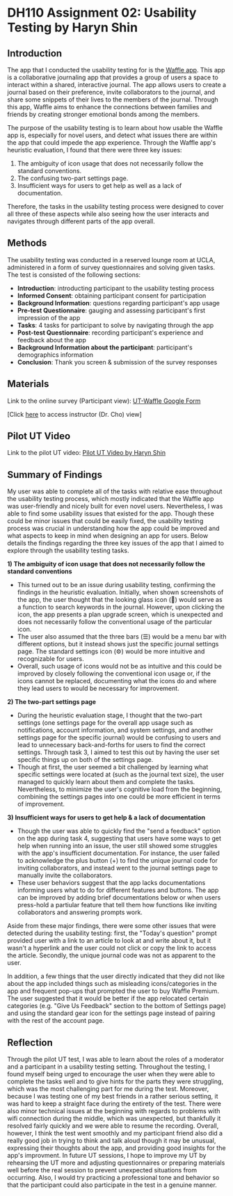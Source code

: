 # DH110 Assignment 02: Usability Testing by Haryn Shin

## Introduction
The app that I conducted the usability testing for is the [Waffle app](https://www.wafflejournal.com/). This app is a collaborative journaling app that provides a group of users a space to interact within a shared, interactive journal. The app allows users to create a journal based on their preference, invite collaborators to the journal, and share some snippets of their lives to the members of the journal. Through this app, Waffle aims to enhance the connections between families and friends by creating stronger emotional bonds among the members. 

The purpose of the usability testing is to learn about how usable the Waffle app is, especially for novel users, and detect what issues there are within the app that could impede the app experience. Through the Waffle app's heuristic evaluation, I found that there were three key issues: 
1) The ambiguity of icon usage that does not necessarily follow the standard conventions. 
2) The confusing two-part settings page.
3) Insufficient ways for users to get help as well as a lack of documentation.

Therefore, the tasks in the usability testing process were designed to cover all three of these aspects while also seeing how the user interacts and navigates through different parts of the app overall. 

## Methods
The usability testing was conducted in a reserved lounge room at UCLA, administered in a form of survey questionnaires and solving given tasks. The test is consisted of the following sections:
- **Introduction**: introducting participant to the usability testing process
- **Informed Consent**: obtaining participant consent for participation
- **Background Information**: questions regarding participant's app usage
- **Pre-test Questionnaire**: gauging and assessing participant's first impression of the app
- **Tasks**: 4 tasks for participant to solve by navigating through the app
- **Post-test Questionnaire**: recording participant's experience and feedback about the app
- **Background Information about the participant**: participant's demographics information
- **Conclusion**: Thank you screen & submission of the survey responses

## Materials
Link to the online survey (Participant view): [UT-Waffle Google Form](https://forms.gle/3AwHvjFDasc2CBP59)

[Click [here](https://docs.google.com/forms/d/1ZGq73FXadKbL0kMhpDfvTmY66-Cn6A7q0JsEiBKMHi8/edit) to access instructor (Dr. Cho) view]

## Pilot UT Video
Link to the pilot UT video: [Pilot UT Video by Haryn Shin](https://youtu.be/3rgZsXbSLkg)

## Summary of Findings
My user was able to complete all of the tasks with relative ease throughout the usability testing process, which mostly indicated that the Waffle app was user-friendly and nicely built for even novel users. Nevertheless, I was able to find some usability issues that existed for the app. Though these could be minor issues that could be easily fixed, the usability testing process was crucial in understanding how the app could be improved and what aspects to keep in mind when designing an app for users. Below details the findings regarding the three key issues of the app that I aimed to explore through the usability testing tasks.

**1) The ambiguity of icon usage that does not necessarily follow the standard conventions**
- This turned out to be an issue during usability testing, confirming the findings in the heuristic evaluation. Initially, when shown screenshots of the app, the user thought that the looking glass icon (🔎) would serve as a function to search keywords in the journal. However, upon clicking the icon, the app presents a plan upgrade screen, which is unexpected and does not necessarily follow the conventional usage of the particular icon. 
-  The user also assumed that the three bars (☰) would be a menu bar with different options, but it instead shows just the specific journal settings page. The standard settings icon (⚙️) would be more intuitive and recognizable for users.
-  Overall, such usage of icons would not be as intuitive and this could be improved by closely following the conventional icon usage or, if the icons cannot be replaced, documenting what the icons do and where they lead users to would be necessary for improvement. 

**2) The two-part settings page**
- During the heuristic evaluation stage, I thought that the two-part settings (one settings page for the overall app usage such as notifications, account information, and system settings, and another settings page for the specific journal) would be confusing to users and lead to unnecessary back-and-forths for users to find the correct settings. Through task 3, I aimed to test this out by having the user set specific things up on both of the settings page. 
- Though at first, the user seemed a bit challenged by learning what specific settings were located at (such as the journal text size), the user managed to quickly learn about them and complete the tasks. Nevertheless, to minimize the user's cognitive load from the beginning, combining the settings pages into one could be more efficient in terms of improvement.  

**3) Insufficient ways for users to get help & a lack of documentation**
- Though the user was able to quickly find the "send a feedback" option on the app during task 4, suggesting that users have some ways to get help when running into an issue, the user still showed some struggles with the app's insufficient documentation. For instance, the user failed to acknowledge the plus button (+) to find the unique journal code for inviting collaborators, and instead went to the journal settings page to manually invite the collaborators. 
- These user behaviors suggest that the app lacks documentations informing users what to do for different features and buttons. The app can be improved by adding brief documentations below or when users press-hold a partiular feature that tell them how functions like inviting collaborators and answering prompts work. 

Aside from these major findings, there were some other issues that were detected during the usability testing: first, the "Today's question" prompt provided user with a link to an article to look at and write about it, but it wasn't a hyperlink and the user could not click or copy the link to access the article. Secondly, the unique journal code was not as apparent to the user. 

In addition, a few things that the user directly indicated that they did not like about the app included things such as misleading icons/categories in the app and frequent pop-ups that prompted the user to buy Waffle Premium. The user suggested that it would be better if the app relocated certain categories (e.g. "Give Us Feedback" section to the bottom of Settings page) and using the standard gear icon for the settings page instead of pairing with the rest of the account page. 

## Reflection
Through the pilot UT test, I was able to learn about the roles of a moderator and a participant in a usability testing setting. Throughout the testing, I found myself being urged to encourage the user when they were able to complete the tasks well and to give hints for the parts they were struggling, which was the most challenging part for me during the test. Moreover, because I was testing one of my best friends in a rather serious setting, it was hard to keep a straight face during the entirety of the test. There were also minor technical issues at the beginning with regards to problems with wifi connection during the middle, which was unexpected, but thankfully it resolved fairly quickly and we were able to resume the recording. Overall, however, I think the test went smoothly and my participant friend also did a really good job in trying to think and talk aloud though it may be unusual, expressing their thoughts about the app, and providing good insights for the app's improvment. In future UT sessions, I hope to improve my UT by rehearsing the UT more and adjusting questionnaires or preparing materials well before the real session to prevent unexpected situations from occurring. Also, I would try practicing a professional tone and behavior so that the participant could also participate in the test in a genuine manner.  
